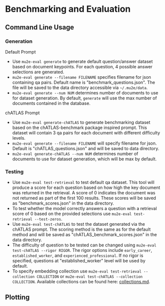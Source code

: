 # Benchmarking and Evaluation

## Command Line Usage
### Generation
Default Prompt
- Use `mu2e-eval generate` to generate default question/answer dataset based on document keypoints. For each question, 4 possible answer selections are generated.
- `mu2e-eval generate --filename FILENAME` specifies filename for json containing qa pairs. Default name is "benchmark_questions.json". The file will be saved to the data directory accessible via `~/.mu2e/data`.
- `mu2e-eval generate --num NUM` determines number of documents to use for dataset generation. By default, `generate` will use the max number of documents contained in the database.

chATLAS Prompt
- Use `mu2e-eval generate-chATLAS` to generate benchmarking dataset based on the chATLAS-benchmark package inspired prompt. This dataset will contain 3 qa pairs for each document with different difficulty levels.
- `mu2e-eval generate --filename FILENAME` will specify filename for json. Default is "chATLAS_questions.json" and will be saved to data directory.
- `mu2e-eval generate-chATLAS --num NUM` determines number of documents to use for dataset generation, which will be max by default.


### Testing
- Use `mu2e-eval test-retrieval` to test default qa dataset. This tool will produce a score for each question based on how high the key document was returned in the retrieval. A score of 0 indicates the document was not returned as part of the first 100 results. These scores will be saved as "benchmark_scores.json" in the data directory. 
- To test whether the model correctly answers a question with a retrieval score of 0 based on the provided selections use `mu2e-eval test-retrieval --test-zeros`.
- Use `mu2e-eval test-chATLAS` to test the dataset generated via the chATLAS prompt. The scoring method is the same as for the default method and will be saved as "chATLAS_benchmark_scores.json" in the data directory.
- The difficulty of question to be tested can be changed using `mu2e-eval test-chATLAS --rigor RIGOR`. The rigor options include `early_career`, `established_worker`, and `experienced_professional`. If no rigor is specified, questions at "established_worker" level will be used by default.
- To specify embedding collection use `mu2e-eval test-retrieval --collection COLLECTION` or `mu2e-eval test-chATLAS --collection COLLECTION`. Available collections can be found here: [collections.md](collections.md).

## Plotting



